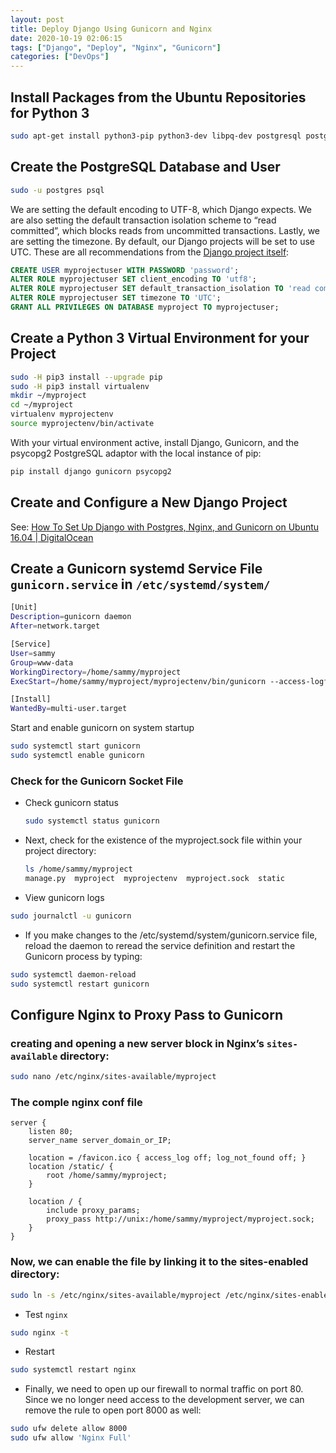 ```yaml
---
layout: post
title: Deploy Django Using Gunicorn and Nginx
date: 2020-10-19 02:06:15
tags: ["Django", "Deploy", "Nginx", "Gunicorn"]
categories: ["DevOps"]
---
```


## Install Packages from the Ubuntu Repositories for Python 3

```sh
sudo apt-get install python3-pip python3-dev libpq-dev postgresql postgresql-contrib nginx
```
<!-- more -->
## Create the PostgreSQL Database and User

```sh
sudo -u postgres psql
```

We are setting the default encoding to UTF-8, which Django expects. We are also setting the default transaction isolation scheme to “read committed”, which blocks reads from uncommitted transactions. Lastly, we are setting the timezone. By default, our Django projects will be set to use UTC. These are all recommendations from the [Django project itself](https://docs.djangoproject.com/en/1.9/ref/databases/#optimizing-postgresql-s-configuration):

```sql
CREATE USER myprojectuser WITH PASSWORD 'password';
ALTER ROLE myprojectuser SET client_encoding TO 'utf8';
ALTER ROLE myprojectuser SET default_transaction_isolation TO 'read committed';
ALTER ROLE myprojectuser SET timezone TO 'UTC';
GRANT ALL PRIVILEGES ON DATABASE myproject TO myprojectuser;
```

## Create a Python 3 Virtual Environment for your Project

```sh
sudo -H pip3 install --upgrade pip
sudo -H pip3 install virtualenv
mkdir ~/myproject
cd ~/myproject
virtualenv myprojectenv
source myprojectenv/bin/activate
```

With your virtual environment active, install Django, Gunicorn, and the psycopg2 PostgreSQL adaptor with the local instance of pip:

```sh
pip install django gunicorn psycopg2
```

## Create and Configure a New Django Project

See: [How To Set Up Django with Postgres, Nginx, and Gunicorn on Ubuntu 16.04 \| DigitalOcean](https://www.digitalocean.com/community/tutorials/how-to-set-up-django-with-postgres-nginx-and-gunicorn-on-ubuntu-16-04/#create-and-configure-new-django-project)

## Create a Gunicorn systemd Service File `gunicorn.service` in `/etc/systemd/system/`

```sh
[Unit]
Description=gunicorn daemon
After=network.target

[Service]
User=sammy
Group=www-data
WorkingDirectory=/home/sammy/myproject
ExecStart=/home/sammy/myproject/myprojectenv/bin/gunicorn --access-logfile - --workers 3 --bind unix:/home/sammy/myproject/myproject.sock myproject.wsgi:application

[Install]
WantedBy=multi-user.target
```

Start and enable gunicorn on system startup

```sh
sudo systemctl start gunicorn
sudo systemctl enable gunicorn
```

### Check for the Gunicorn Socket File

- Check gunicorn status

  ```sh
  sudo systemctl status gunicorn
  ```

- Next, check for the existence of the myproject.sock file within your project directory:

  ```sh
  ls /home/sammy/myproject
  manage.py  myproject  myprojectenv  myproject.sock  static
  ```

- View gunicorn logs

```sh
sudo journalctl -u gunicorn
```

- If you make changes to the /etc/systemd/system/gunicorn.service file, reload the daemon to reread the service definition and restart the Gunicorn process by typing:

```sh
sudo systemctl daemon-reload
sudo systemctl restart gunicorn
```

## Configure Nginx to Proxy Pass to Gunicorn

### creating and opening a new server block in Nginx’s `sites-available` directory:

```sh
sudo nano /etc/nginx/sites-available/myproject
```

### The comple nginx conf file

```nginx
server {
    listen 80;
    server_name server_domain_or_IP;

    location = /favicon.ico { access_log off; log_not_found off; }
    location /static/ {
        root /home/sammy/myproject;
    }

    location / {
        include proxy_params;
        proxy_pass http://unix:/home/sammy/myproject/myproject.sock;
    }
}
```

### Now, we can enable the file by linking it to the sites-enabled directory:

```sh
sudo ln -s /etc/nginx/sites-available/myproject /etc/nginx/sites-enabled
```

- Test `nginx`

```sh
sudo nginx -t
```

- Restart

```sh
sudo systemctl restart nginx
```

- Finally, we need to open up our firewall to normal traffic on port 80. Since we no longer need access to the development server, we can remove the rule to open port 8000 as well:

```sh
sudo ufw delete allow 8000
sudo ufw allow 'Nginx Full'
```

